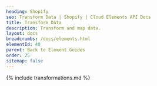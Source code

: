 ```yaml
---
heading: Shopify
seo: Transform Data | Shopify | Cloud Elements API Docs
title: Transform Data
description: Transform and map data.
layout: docs
breadcrumbs: /docs/elements.html
elementId: 48
parent: Back to Element Guides
order: 25
sitemap: false
---
```


{% include transformations.md %}
